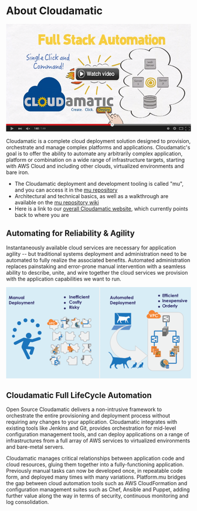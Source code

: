 

# About Cloudamatic

<a href="https://www.youtube.com/watch?v=IEcdlgLNgus" target="_blank"><img src="assets/videoThumbnail.png" /></a>

Cloudamatic is a complete cloud deployment solution designed to provision, orchestrate and manage complex platforms and applications. Cloudamatic's goal is to offer the ability to automate any arbitrarily complex application, platform or combination on a wide range of infrastructure targets, starting with AWS Cloud and including other clouds, virtualized environments and bare iron.

* The Cloudamatic deployment and development tooling is called "mu", and you can access it in the [mu repository](https://github.com/eGT-Labs/mu/)
* Architectural and technical basics, as well as a walkthrough are available on the [mu repository wiki](https://github.com/cloudamatic/mu/wiki)  
* Here is a link to our [overall Cloudamatic website](https://github.com/cloudamatic/cloudamatic), which currently points back to where you are

## Automating for Reliability & Agility
Instantaneously available cloud services are necessary for application agility -- but traditional systems
deployment and administration need to be automated to fully realize the associated benefits. Automated
administration replaces painstaking and error-prone manual intervention with a seamless ability to describe,
unite, and wire together the cloud services we provision with the application capabilities we want to run.

![README](assets/\README.png)

## Cloudamatic Full LifeCycle Automation
Open Source Cloudamatic delivers a non-intrusive framework to orchestrate the entire provisioning and
deployment process without requiring any changes to your application. Cloudamatic integrates with
existing tools like Jenkins and Git, provides orchestration for mid-level configuration management tools, and
can deploy applications on a range of infrastructures from a full array of AWS services to virtualized
environments and bare-metal servers.

Cloudamatic  manages critical relationships between application code and cloud resources, gluing them
together into a fully-functioning application. Previously manual tasks can now be developed once, in
repeatable code form, and deployed many times with many variations. Platform.mu bridges the gap
between cloud automation tools such as AWS CloudFormation and configuration management suites
such as Chef, Ansible and Puppet, adding further value along the way in terms of security, continuous
monitoring and log consolidation.
